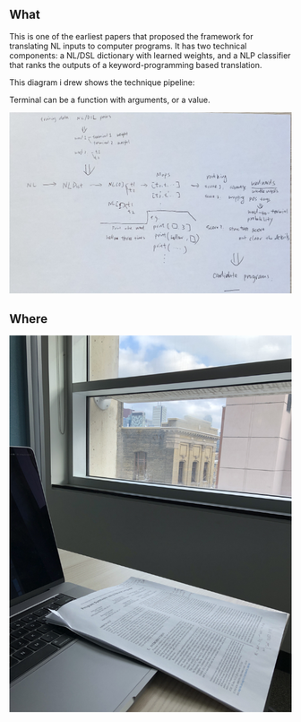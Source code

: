 ## What

This is one of the earliest papers that proposed the framework for translating NL inputs to computer programs. It has two technical components: a NL/DSL dictionary with learned weights, and a NLP classifier that ranks the outputs of a keyword-programming based translation.

This diagram i drew shows the technique pipeline:

Terminal can be a function with arguments, or a value.

![diagram of the technique flow](diagram.JPG)

## Where

![office](office.JPG)
